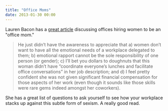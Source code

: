 ```yaml
---
title: "Office Moms"
date: 2013-01-30 00:00
---
```


<import><p>Lauren Bacon has a <a href="http://qz.com/47154/tech-companies-stop-hiring-women-to-be-the-office-mom/">great article</a> discussing offices hiring women to be an "office mom."</p>

<blockquote>
  <p>He just didn’t have the awareness to appreciate that a) women don’t want to have all the emotional needs of a workplace delegated to them; b) emotional rapport cannot be the sole responsibility of one person (or gender); c) I’ll bet you dollars to doughnuts that this woman didn’t have “coordinate everyone’s lunches and facilitate office conversations” in her job description; and d) I feel pretty confident she was not given significant financial compensation for those aspects of her work (even though it sounds like those skills were rare gems indeed amongst her coworkers).</p>
</blockquote>

<p>She has a great list of questions to ask yourself to see how your workplace stacks up against this subtle form of sexism. A really good read. </p></import>

<!-- more -->

